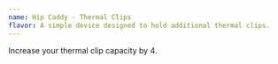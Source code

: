 ```yaml
---
name: Hip Caddy - Thermal Clips
flavor: A simple device designed to hold additional thermal clips.
---
```

Increase your thermal clip capacity by 4.
